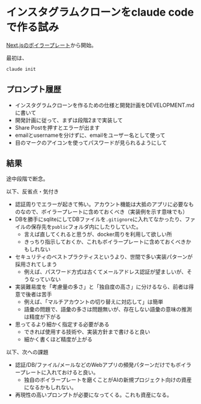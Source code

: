 # インスタグラムクローンをclaude codeで作る試み

[Next.jsのボイラープレート](https://vercel.com/templates/next.js/nextjs-boilerplate)から開始。

最初は、

```bash
claude init
```

## プロンプト履歴

- インスタグラムクローンを作るための仕様と開発計画をDEVELOPMENT.mdに書いて
- 開発計画に従って、まずは段階2まで実装して 
- Share Postを押すとエラーが出ます
- emailとusernameを分けずに、emailをユーザー名として使って
- 目のマークのアイコンを使ってパスワードが見られるようにして

## 結果

途中段階で断念。

以下、反省点・気付き

- 認証周りでエラーが起きて怖い。アカウント機能は大抵のアプリに必要なものなので、ボイラープレートに含めておくべき（実装例を示す意味でも）
- DBを勝手にsqliteにしてDBファイルを`.gitignore`に入れてなかったり、ファイルの保存先を`public`フォルダ内にしたりしていた。
  - 言えば直してくれると思うが、docker周りを利用して欲しい所
  - きっちり指示しておくか、これもボイラープレートに含めておくべきかもしれない
- セキュリティのベストプラクティスというより、世間で多い実装パターンが採用されてしまう
  - 例えば、パスワード方式は古くてメールアドレス認証が望ましいが、そうなっていない
- 実装難易度を「考慮量の多さ」と「独自度の高さ」に分けるなら、前者は得意で後者は苦手
  - 例えば、「マルチアカウントの切り替えに対応して」は簡単
  - 語彙の問題で、語彙の多さは問題無いが、存在しない語彙の意味の推測は精度が下がる
- 思ってるより細かく指定する必要がある
  - できれば使用する技術や、実装方針まで書けると良い
  - 細かく書くほど精度が上がる

以下、次への課題

- 認証/DB/ファイル/メールなどのWebアプリの頻発パターンだけでもボイラープレートに入れておけると良い。
  - 独自のボイラープレートを磨くことがAIの新規プロジェクト向けの資産になるかもしれない。
- 再現性の高いプロンプトが必要になってくる。これも資産になる。
